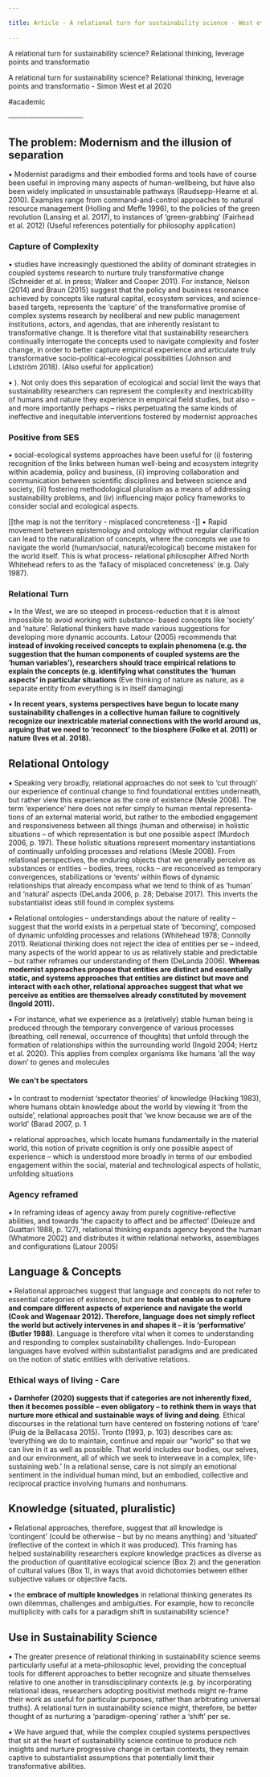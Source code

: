 ```yaml
---
title: Article - A relational turn for sustainability science - West et al 2020 
---
```

A relational turn for sustainability science? Relational thinking, leverage points and transformatio

A relational turn for sustainability science? Relational thinking, leverage points and transformatio - Simon West et al 2020

#academic 

───────────────

## The problem: Modernism and the illusion of separation
▪ Modernist paradigms and their embodied forms and tools have of course been useful in improving many aspects of human-wellbeing, but have also been widely implicated in unsustainable pathways (Raudsepp-Hearne et al. 2010). Examples range from command-and-control approaches to natural resource management (Holling and Meffe 1996), to the policies of the green revolution (Lansing et al. 2017), to instances of ‘green-grabbing’ (Fairhead et al. 2012) (Useful references potentially for philosophy application)

### Capture of Complexity
▪ studies have increas­ingly questioned the ability of dominant strategies in coupled systems research to nurture truly transfor­mative change (Schneider et al. in press; Walker and Cooper 2011). For instance, Nelson (2014) and Braun (2015) suggest that the policy and business resonance achieved by concepts like natural capital, ecosystem services, and science-based targets, represents the ‘capture’ of the transformative promise of complex systems research by neoliberal and new public man­agement institutions, actors, and agendas, that are inherently resistant to transformative change. It is therefore vital that sustainability researchers continu­ally interrogate the concepts used to navigate com­plexity and foster change, in order to better capture empirical experience and articulate truly transforma­tive socio-political-ecological possibilities (Johnson and Lidström 2018). (Also useful for application)

▪ ). Not only does this separation of ecological and social limit the ways that sustainability researchers can represent the complexity and inextricability of humans and nature they experience in empirical field studies, but also – and more importantly per­haps – risks perpetuating the same kinds of ineffec­tive and inequitable interventions fostered by modernist approaches

### Positive from SES
▪ social-ecological systems approaches have been useful for (i) fostering recognition of the links between human well-being and ecosystem integ­rity within academia, policy and business, (ii) improv­ing collaboration and communication between scientific disciplines and between science and society, (iii) fostering methodological pluralism as a means of addressing sustainability problems, and (iv) influen­cing major policy frameworks to consider social and ecological aspects.

[[the map is not the territory - misplaced concreteness -]]
▪ Rapid movement between epistemology and ontology without regular clarification can lead to the naturalization of con­cepts, where the concepts we use to navigate the world (human/social, natural/ecological) become mistaken for the world itself. This is what process- relational philosopher Alfred North Whitehead refers to as the ‘fallacy of misplaced concreteness’ (e.g. Daly 1987).

### Relational Turn
▪ In the West, we are so steeped in process-reduction that it is almost impossible to avoid working with substance- based concepts like ‘society’ and ‘nature’. Relational thin­kers have made various suggestions for developing more dynamic accounts. Latour (2005) recommends that **instead of invoking received concepts to explain phenom­ena (e.g. the suggestion that the human components of coupled systems are the ‘human variables’), researchers should trace empirical relations to explain the concepts (e.g. identifying what constitutes the ‘human aspects’ in particular situations** (Eve thinking of nature as nature, as a separate entity from everything is in itself damaging)

▪ **In recent years, systems perspectives have begun to locate many sustainability challenges in a collective human failure to cognitively recognize our inextricable material connections with the world around us, arguing that we need to ‘reconnect’ to the biosphere (Folke et al. 2011) or nature (Ives et al. 2018).**


## Relational Ontology
▪ Speaking very broadly, relational approaches do not seek to ‘cut through’ our experience of con­tinual change to find foundational entities under­neath, but rather view this experience as the core of existence (Mesle 2008). The term ‘experience’ here does not refer simply to human mental representa­tions of an external material world, but rather to the embodied engagement and responsiveness between all things (human and otherwise) in holistic situa­tions – of which representation is but one possible aspect (Murdoch 2006, p. 197). These holistic situa­tions represent momentary instantiations of continu­ally unfolding processes and relations (Mesle 2008). From relational perspectives, the enduring objects that we generally perceive as substances or entities – bodies, trees, rocks – are reconceived as temporary convergences, stabilizations or ‘events’ within flows of dynamic relationships that already encompass what we tend to think of as ‘human’ and ‘natural’ aspects (DeLanda 2006, p. 28; Debaise 2017). This inverts the substantialist ideas still found in complex systems

▪ Relational ontologies – understandings about the nat­ure of reality – suggest that the world exists in a perpetual state of ‘becoming’, composed of dynamic unfolding processes and relations (Whitehead 1978; Connolly 2011). Relational thinking does not reject the idea of entities per se – indeed, many aspects of the world appear to us as relatively stable and pre­dictable – but rather reframes our understanding of them (DeLanda 2006). **Whereas modernist approaches propose that entities are distinct and essentially static, and systems approaches that entities are distinct but move and interact with each other, relational approaches suggest that what we perceive as entities are themselves already constituted by movement (Ingold 2011).**

▪ For instance, what we experience as a (relatively) stable human being is produced through the temporary convergence of var­ious processes (breathing, cell renewal, occurrence of thoughts) that unfold through the formation of rela­tionships within the surrounding world (Ingold 2004; Hertz et al. 2020). This applies from complex organ­isms like humans ‘all the way down’ to genes and molecules

#### We can't be spectators
▪ In contrast to modernist ‘spectator theories’ of knowledge (Hacking 1983), where humans obtain knowledge about the world by viewing it ‘from the out­side’, relational approaches posit that ‘we know because we are of the world’ (Barad 2007, p. 1

▪ relational approaches, which locate humans fundamen­tally in the material world, this notion of private cogni­tion is only one possible aspect of experience – which is understood more broadly in terms of our embodied engagement within the social, material and technological aspects of holistic, unfolding situations

### Agency reframed
▪ In reframing ideas of agency away from purely cognitive-reflective abilities, and towards ‘the capacity to affect and be affected’ (Deleuze and Guattari 1988, p. 127), relational thinking expands agency beyond the human (Whatmore 2002) and distributes it within relational networks, assemblages and configurations (Latour 2005)


## Language & Concepts
▪ Relational approaches suggest that language and con­cepts do not refer to essential categories of existence, but are **tools that enable us to capture and compare different aspects of experience and navigate the world** **(Cook and Wagenaar 2012). Therefore, language does not simply reflect the world but actively intervenes in and shapes it – it is ‘performative’ (Butler 1988)**. Language is therefore vital when it comes to under­standing and responding to complex sustainability challenges. Indo-European languages have evolved within substantialist paradigms and are predicated on the notion of static entities with derivative rela­tions.

### Ethical ways of living - Care
▪ **Darnhofer (2020) suggests that if categories are not inherently fixed, then it becomes possible – even obligatory – to rethink them in ways that nurture more ethical and sustainable ways of living and doing**. Ethical discourses in the relational turn have centered on fostering notions of ‘care’ (Puig de la Bellacasa 2015). Tronto (1993, p. 103) describes care as: ‘everything we do to maintain, continue and repair our “world” so that we can live in it as well as possible. That world includes our bodies, our selves, and our environment, all of which we seek to interweave in a complex, life- sustaining web.’ In a relational sense, care is not simply an emotional sentiment in the individual human mind, but an embodied, collective and reciprocal practice involving humans and nonhumans.

## Knowledge (situated, pluralistic)
▪ Relational approaches, therefore, suggest that all knowledge is ‘contingent’ (could be otherwise – but by no means anything) and ‘situated’ (reflective of the context in which it was produced). This framing has helped sustain­ability researchers explore knowledge practices as diverse as the production of quantitative ecological science (Box 2) and the generation of cultural values (Box 1), in ways that avoid dichotomies between either subjective values or objective facts.

▪ the **embrace of multiple knowledges** in rela­tional thinking generates its own dilemmas, chal­lenges and ambiguities. For example, how to reconcile multiplicity with calls for a paradigm shift in sustainability science?

## Use in Sustainability Science
▪ The greater presence of relational thinking in sustainability science seems particularly useful at a meta-philosophic level, pro­viding the conceptual tools for different approaches to better recognize and situate themselves relative to one another in transdisciplinary contexts (e.g. by incorporating relational ideas, researchers adopting positivist methods might re-frame their work as use­ful for particular purposes, rather than arbitrating universal truths). A relational turn in sustainability science might, therefore, be better thought of as nur­turing a ‘paradigm-opening’ rather a ‘shift’ per se.

▪ We have argued that, while the complex coupled systems perspectives that sit at the heart of sustainability science continue to produce rich insights and nurture progressive change in certain contexts, they remain captive to substantialist assumptions that potentially limit their transformative abil­ities.

